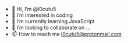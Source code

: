 - 👋 Hi, I’m @l0cutu5
- 👀 I’m interested in coding
- 🌱 I’m currently learning JavaScript
- 💞️ I’m looking to collaborate on ...
- 📫 How to reach me l0cutu5@protonmail.com

<!---
l0cutu5/l0cutu5 is a ✨ special ✨ repository because its `README.md` (this file) appears on your GitHub profile.
You can click the Preview link to take a look at your changes.
--->
